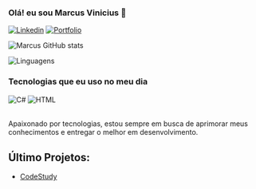 ### Olá! eu sou Marcus Vinicius 👋

[![Linkedin](https://img.shields.io/badge/LinkedIn-0077B5?style=for-the-badge&logo=linkedin&logoColor=white)](https://www.linkedin.com/in/marcus-vinicius-gomes-pereira-226552249?lipi=urn%3Ali%3Apage%3Ad_flagship3_profile_view_base_contact_details%3BZlOmM7iOQXSqdvXOEXmC%2Fg%3D%3D) [![Portfolio](https://img.shields.io/badge/Portfolio-000000?style=for-the-badge&logo=About.&logoColor=white)](https://marcusgomes.netlify.app/)

    
![Marcus GitHub stats](https://github-readme-stats.vercel.app/api?username=MarcusGomesp&show_icons=true&theme=dracula)

![Linguagens](https://github-readme-stats.vercel.app/api/top-langs/?username=MarcusGomesp&layout=compact)

### Tecnologias que eu uso no meu dia

<div style="display: inline-block;">
    <img align="center" alt="C#" src="https://img.shields.io/badge/C%23-239120?style=for-the-badge&logo=c-sharp&logoColor=white"/>
     <img align="center" alt="HTML" src="https://img.shields.io/badge/HTML5-E34F26?style=for-the-badge&logo=html5&logoColor=white"/>
</div><br/><br/>


Apaixonado por tecnologias, estou sempre em busca de aprimorar meus conhecimentos e entregar o melhor em desenvolvimento.


## Último Projetos:
- [CodeStudy](https://github.com/KauanG-bot/Programming-Students-Article)

